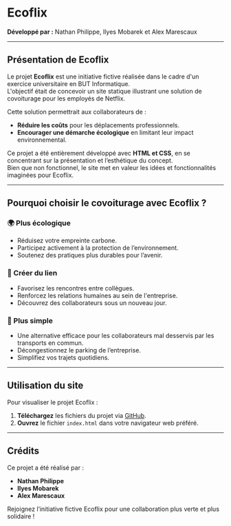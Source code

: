 # Ecoflix

**Développé par :** Nathan Philippe, Ilyes Mobarek et Alex Marescaux

---

## Présentation de Ecoflix

Le projet **Ecoflix** est une initiative fictive réalisée dans le cadre d'un exercice universitaire en BUT Informatique.  
L'objectif était de concevoir un site statique illustrant une solution de covoiturage pour les employés de Netflix.  

Cette solution permettrait aux collaborateurs de :  
- **Réduire les coûts** pour les déplacements professionnels.  
- **Encourager une démarche écologique** en limitant leur impact environnemental.  

Ce projet a été entièrement développé avec **HTML et CSS**, en se concentrant sur la présentation et l’esthétique du concept.  
Bien que non fonctionnel, le site met en valeur les idées et fonctionnalités imaginées pour Ecoflix.

---

## Pourquoi choisir le covoiturage avec Ecoflix ?

### 🌍 Plus écologique
- Réduisez votre empreinte carbone.  
- Participez activement à la protection de l’environnement.  
- Soutenez des pratiques plus durables pour l’avenir.  

### 🤝 Créer du lien
- Favorisez les rencontres entre collègues.  
- Renforcez les relations humaines au sein de l'entreprise.  
- Découvrez des collaborateurs sous un nouveau jour.  

### 🚗 Plus simple
- Une alternative efficace pour les collaborateurs mal desservis par les transports en commun.  
- Décongestionnez le parking de l’entreprise.  
- Simplifiez vos trajets quotidiens.  

---

## Utilisation du site

Pour visualiser le projet Ecoflix :  

1. **Téléchargez** les fichiers du projet via [GitHub](https://github.com/IlyesMobarek/Ecoflix).  
2. **Ouvrez** le fichier `index.html` dans votre navigateur web préféré.  

---

## Crédits

Ce projet a été réalisé par :  
- **Nathan Philippe**  
- **Ilyes Mobarek**
- **Alex Marescaux**

Rejoignez l’initiative fictive Ecoflix pour une collaboration plus verte et plus solidaire !
